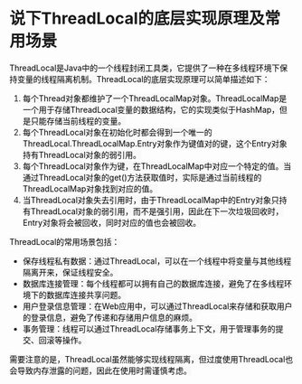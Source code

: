 # 说下ThreadLocal的底层实现原理及常用场景

<font style="color:rgb(0, 0, 0);background-color:rgb(248, 248, 248);">ThreadLocal是Java中的一个线程封闭工具类，它提供了一种在多线程环境下保持变量的线程隔离机制。ThreadLocal的底层实现原理可以简单描述如下：</font>

1. <font style="color:rgb(0, 0, 0);background-color:rgb(248, 248, 248);">每个Thread对象都维护了一个ThreadLocalMap对象。ThreadLocalMap是一个用于存储ThreadLocal变量的数据结构，它的实现类似于HashMap，但是只能存储当前线程的变量。</font>
2. <font style="color:rgb(0, 0, 0);background-color:rgb(248, 248, 248);">每个ThreadLocal对象在初始化时都会得到一个唯一的ThreadLocal.ThreadLocalMap.Entry对象作为键值对的键，这个Entry对象持有ThreadLocal对象的弱引用。</font>
3. <font style="color:rgb(0, 0, 0);background-color:rgb(248, 248, 248);">每个ThreadLocal对象作为键，在ThreadLocalMap中对应一个特定的值。当通过ThreadLocal对象的get()方法获取值时，实际是通过当前线程的ThreadLocalMap对象找到对应的值。</font>
4. <font style="color:rgb(0, 0, 0);background-color:rgb(248, 248, 248);">当ThreadLocal对象失去引用时，由于ThreadLocalMap中的Entry对象只持有ThreadLocal对象的弱引用，而不是强引用，因此在下一次垃圾回收时，Entry对象将会被回收，同时对应的值也会被回收。</font>

<font style="color:rgb(0, 0, 0);background-color:rgb(248, 248, 248);">ThreadLocal的常用场景包括：</font>

+ <font style="color:rgb(0, 0, 0);background-color:rgb(248, 248, 248);">保存线程私有数据：通过ThreadLocal，可以在一个线程中将变量与其他线程隔离开来，保证线程安全。</font>
+ <font style="color:rgb(0, 0, 0);background-color:rgb(248, 248, 248);">数据库连接管理：每个线程都可以拥有自己的数据库连接，避免了在多线程环境下的数据库连接共享问题。</font>
+ <font style="color:rgb(0, 0, 0);background-color:rgb(248, 248, 248);">用户登录信息管理：在Web应用中，可以通过ThreadLocal来存储和获取用户的登录信息，避免了传递和存储用户信息的麻烦。</font>
+ <font style="color:rgb(0, 0, 0);background-color:rgb(248, 248, 248);">事务管理：线程可以通过ThreadLocal存储事务上下文，用于管理事务的提交、回滚等操作。</font>

<font style="color:rgb(0, 0, 0);background-color:rgb(248, 248, 248);">需要注意的是，ThreadLocal虽然能够实现线程隔离，但过度使用ThreadLocal也会导致内存泄露的问题，因此在使用时需谨慎考虑。</font>

